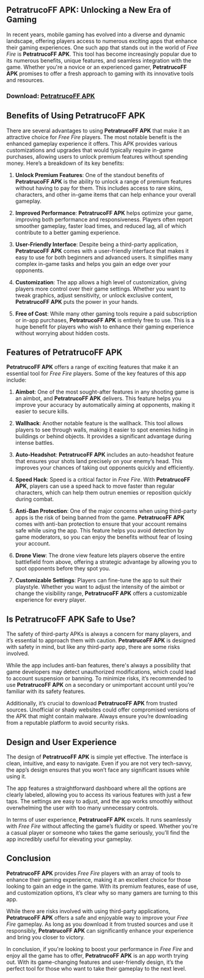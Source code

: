 ## **PetratrucoFF APK: Unlocking a New Era of Gaming**

In recent years, mobile gaming has evolved into a diverse and dynamic landscape, offering players access to numerous exciting apps that enhance their gaming experiences. One such app that stands out in the world of *Free Fire* is **PetratrucoFF APK**. This tool has become increasingly popular due to its numerous benefits, unique features, and seamless integration with the game. Whether you're a novice or an experienced gamer, **PetratrucoFF APK** promises to offer a fresh approach to gaming with its innovative tools and resources. 

### Download: [PetratrucoFF APK](https://shorturl.at/riSNj)

## **Benefits of Using PetratrucoFF APK**

There are several advantages to using **PetratrucoFF APK** that make it an attractive choice for *Free Fire* players. The most notable benefit is the enhanced gameplay experience it offers. This APK provides various customizations and upgrades that would typically require in-game purchases, allowing users to unlock premium features without spending money. Here’s a breakdown of its key benefits:

1. **Unlock Premium Features**: One of the standout benefits of **PetratrucoFF APK** is the ability to unlock a range of premium features without having to pay for them. This includes access to rare skins, characters, and other in-game items that can help enhance your overall gameplay.
   
2. **Improved Performance**: **PetratrucoFF APK** helps optimize your game, improving both performance and responsiveness. Players often report smoother gameplay, faster load times, and reduced lag, all of which contribute to a better gaming experience.

3. **User-Friendly Interface**: Despite being a third-party application, **PetratrucoFF APK** comes with a user-friendly interface that makes it easy to use for both beginners and advanced users. It simplifies many complex in-game tasks and helps you gain an edge over your opponents.

4. **Customization**: The app allows a high level of customization, giving players more control over their game settings. Whether you want to tweak graphics, adjust sensitivity, or unlock exclusive content, **PetratrucoFF APK** puts the power in your hands.

5. **Free of Cost**: While many other gaming tools require a paid subscription or in-app purchases, **PetratrucoFF APK** is entirely free to use. This is a huge benefit for players who wish to enhance their gaming experience without worrying about hidden costs.

## **Features of PetratrucoFF APK**

**PetratrucoFF APK** offers a range of exciting features that make it an essential tool for *Free Fire* players. Some of the key features of this app include:

1. **Aimbot**: One of the most sought-after features in any shooting game is an aimbot, and **PetratrucoFF APK** delivers. This feature helps you improve your accuracy by automatically aiming at opponents, making it easier to secure kills.

2. **Wallhack**: Another notable feature is the wallhack. This tool allows players to see through walls, making it easier to spot enemies hiding in buildings or behind objects. It provides a significant advantage during intense battles.

3. **Auto-Headshot**: **PetratrucoFF APK** includes an auto-headshot feature that ensures your shots land precisely on your enemy’s head. This improves your chances of taking out opponents quickly and efficiently.

4. **Speed Hack**: Speed is a critical factor in *Free Fire*. With **PetratrucoFF APK**, players can use a speed hack to move faster than regular characters, which can help them outrun enemies or reposition quickly during combat.

5. **Anti-Ban Protection**: One of the major concerns when using third-party apps is the risk of being banned from the game. **PetratrucoFF APK** comes with anti-ban protection to ensure that your account remains safe while using the app. This feature helps you avoid detection by game moderators, so you can enjoy the benefits without fear of losing your account.

6. **Drone View**: The drone view feature lets players observe the entire battlefield from above, offering a strategic advantage by allowing you to spot opponents before they spot you.

7. **Customizable Settings**: Players can fine-tune the app to suit their playstyle. Whether you want to adjust the intensity of the aimbot or change the visibility range, **PetratrucoFF APK** offers a customizable experience for every player.

## **Is PetratrucoFF APK Safe to Use?**

The safety of third-party APKs is always a concern for many players, and it’s essential to approach them with caution. **PetratrucoFF APK** is designed with safety in mind, but like any third-party app, there are some risks involved. 

While the app includes anti-ban features, there's always a possibility that game developers may detect unauthorized modifications, which could lead to account suspension or banning. To minimize risks, it’s recommended to use **PetratrucoFF APK** on a secondary or unimportant account until you’re familiar with its safety features.

Additionally, it’s crucial to download **PetratrucoFF APK** from trusted sources. Unofficial or shady websites could offer compromised versions of the APK that might contain malware. Always ensure you’re downloading from a reputable platform to avoid security risks.

## **Design and User Experience**

The design of **PetratrucoFF APK** is simple yet effective. The interface is clean, intuitive, and easy to navigate. Even if you are not very tech-savvy, the app’s design ensures that you won’t face any significant issues while using it. 

The app features a straightforward dashboard where all the options are clearly labeled, allowing you to access its various features with just a few taps. The settings are easy to adjust, and the app works smoothly without overwhelming the user with too many unnecessary controls.

In terms of user experience, **PetratrucoFF APK** excels. It runs seamlessly with *Free Fire* without affecting the game’s fluidity or speed. Whether you're a casual player or someone who takes the game seriously, you’ll find the app incredibly useful for elevating your gameplay.

## **Conclusion**

**PetratrucoFF APK** provides *Free Fire* players with an array of tools to enhance their gaming experience, making it an excellent choice for those looking to gain an edge in the game. With its premium features, ease of use, and customization options, it’s clear why so many gamers are turning to this app.

While there are risks involved with using third-party applications, **PetratrucoFF APK** offers a safe and enjoyable way to improve your *Free Fire* gameplay. As long as you download it from trusted sources and use it responsibly, **PetratrucoFF APK** can significantly enhance your experience and bring you closer to victory.

In conclusion, if you're looking to boost your performance in *Free Fire* and enjoy all the game has to offer, **PetratrucoFF APK** is an app worth trying out. With its game-changing features and user-friendly design, it’s the perfect tool for those who want to take their gameplay to the next level.
